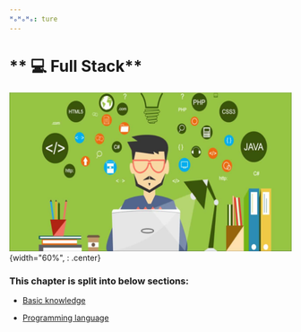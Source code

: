```yaml
---
ᴴₒᴴₒᴴₒ: ture
---
```


# ** 💻 Full Stack**

![picture 1](full_stack.png){width="60%", : .center}     

### **This chapter is split into below sections:**

- [Basic knowledge](README_basic.md)

- [Programming language](README_lang.md)
